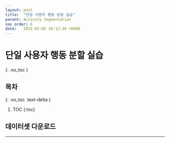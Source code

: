 ```yaml
---
layout: post
title:  "단일 사용자 행동 분할 실습"
parent: Activity Segmentation
nav_order: 6
date:   2022-02-05 10:12:30 +0900
---
```


# 단일 사용자 행동 분할 실습
{: .no_toc }

## 목차
{: .no_toc .text-delta }

1. TOC
{:toc}

## 데이터셋 다운로드
---
```python

```